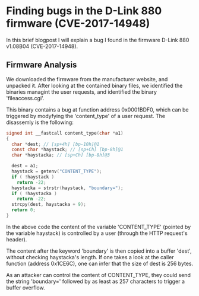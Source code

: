 # Finding bugs in the D-Link 880 firmware (CVE-2017-14948)

In this brief blogpost I will explain a bug I found in the firmware D-Link 880 v1.08B04 (CVE-2017-14948).

## Firmware Analysis
We downloaded the firmware from the manufacturer website, and unpacked it.
After looking at the contained binary files, we identified the binaries managint the user requests, and identified the binary 'fileaccess.cgi'.

This binary contains a bug at function address 0x0001BDF0, which can be triggered by modyfying the 'content_type' of a user request.
The disassemly is the following:

```c
signed int __fastcall content_type(char *a1)
{
  char *dest; // [sp+4h] [bp-10h]@1
  const char *haystack; // [sp+Ch] [bp-8h]@1
  char *haystacka; // [sp+Ch] [bp-8h]@3

  dest = a1;
  haystack = getenv("CONTENT_TYPE");
  if ( !haystack )
    return -22;
  haystacka = strstr(haystack, "boundary=");
  if ( !haystacka )
    return -22;
  strcpy(dest, haystacka + 9);
  return 0;
}
```

In the above code the content of the variable 'CONTENT_TYPE'  (pointed by the variable haystack) is controlled by a user (through the HTTP request's header).

The content after the keyword 'boundary' is then copied into a buffer 'dest', without checking haystacka's length.
If one takes a look at the caller function (address 0x1CE6C), one can infer that the size of dest is 256 bytes.

As an attacker can control the content of CONTENT_TYPE, they could send the string 'boundary=' followed by as least as 257 characters to trigger a buffer overflow.
